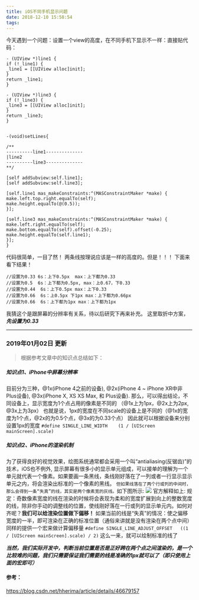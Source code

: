 ```yaml
---
title: iOS不同手机显示问题
date: 2018-12-10 15:58:54
tags:
---
```



今天遇到一个问题：设置一个view的高度，在不同手机下显示不一样：直接贴代码：
```
- (UIView *)line1 {
if (!_line1) {
_line1 = [[UIView alloc]init];
}
return _line1;
}

- (UIView *)line3 {
if (!_line3) {
_line3 = [[UIView alloc]init];
}
return _line3;
}


-(void)setLines{

/**
----------line1--------------
|line2
----------line3--------------
**/

[self addSubview:self.line1];
[self addSubview:self.line3];

[self.line1 mas_makeConstraints:^(MASConstraintMaker *make) {
make.left.top.right.equalTo(self);
make.height.equalTo(@(0.5));
}];

[self.line3 mas_makeConstraints:^(MASConstraintMaker *make) {
make.left.right.equalTo(self);
make.bottom.equalTo(self).offset(-0.25);
make.height.equalTo(self.line1);
}];
}

```
代码很简单，一目了然！
两条线按理说应该是一样的高度的。但是！！！
下面来看下结果！
```
//设置为0.33 6s：上下0.5px  max：上下都为0.33
//设置为0.5  6s：上下都为0.5px, max：上0.67，下0.33
//设置为0.44  6s：上下0.5px max：上下0.33
//设置为0.66  6s：上0.5px 下1px max：上下都为0.66px
//设置为0.66  6s：上下都为1px max：上下都为1px
```
我猜这个是跟屏幕的分辨率有关系，待以后研究下再来补充。
这里取折中方案，***先设置为0.33***


-------------------------------
### 2019年01月02日 更新
> 根据参考文章中的知识点总结如下：

##### 知识点1、iPhone中屏幕分辨率
目前分为三种，@1x(iPhone 4之前的设备), @2x(iPhone 4 ~ iPhone XR中非Plus设备), @3x(iPhone X, XS XS Max, 和 Plus设备).
那么，可以得出结论，不同设备上，显示宽度为1个点占用的像素是不同的
（@1x上为1px，@2x上为2px, @3x上为3px）
也就是说，1px的宽度在不同scale的设备上是不同的（@1x的宽度为1个点，@2x的为0.5个点，@3x的为0.33个点）
因此就可以根据设备来分别设置1px的宽度
`#define SINGLE_LINE_WIDTH    (1 / [UIScreen mainScreen].scale)`

##### 知识点2、iPhone的渲染机制
为了获得良好的视觉效果，绘图系统通常都会采用一个叫“antialiasing(反锯齿)”的技术，iOS也不例外,
显示屏幕有很多小的显示单元组成，可以接单的理解为一个单元就代表一个像素。如果要画一条黑线，条线刚好落在了一列或者一行显示显示单元之内，将会渲染出标准的一个像素的黑线。
`但如果线落在了两个行或列的中间时，那么会得到一条“失真”的线，其实是两个像素宽的灰线。`如下图所示:
![](https://upload-images.jianshu.io/upload_images/1241385-37a3749a6c6e3375.png?imageMogr2/auto-orient/strip%7CimageView2/2/w/1240)
官方解释如上:
规定：奇数像素宽度的线在渲染的时候将会表现为柔和的宽度扩展到向上的整数宽度的线，除非你手动的调整线的位置，使线刚好落在一行或列的显示单元内。如何对齐呢？**我们可以给渲染位置做下偏移！**
如果当前的线是“失真”的情况：使之偏移宽度的一半，即可渲染在正确的标准位置（通俗来讲就是没有渲染在两个点中间）
同样的提供一个宏来做计算偏移量
`#define SINGLE_LINE_ADJUST_OFFSET   ((1 / [UIScreen mainScreen].scale) / 2)`
这么一来，就可以绘制标准的线了

***当然，我们实际开发中，判断当前位置是否是正好跨在两个点之间渲染的，是一个比较难的问题，我们只需要保证我们需要的线是准确的1px就可以了（即只使用上面的宏即可）***



#### 参考：
https://blog.csdn.net/hherima/article/details/46679157
